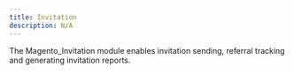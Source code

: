 ```yaml
---
title: Invitation
description: N/A
---
```


The Magento_Invitation module enables invitation sending, referral tracking and generating invitation reports.
